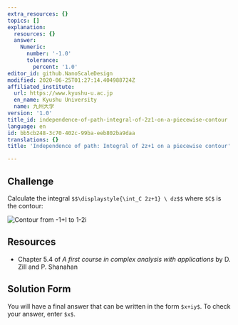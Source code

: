 ```yaml
---
extra_resources: {}
topics: []
explanation:
  resources: {}
  answer:
    Numeric:
      number: '-1.0'
      tolerance:
        percent: '1.0'
editor_id: github.NanoScaleDesign
modified: 2020-06-25T01:27:14.404988724Z
affiliated_institute:
  url: https://www.kyushu-u.ac.jp
  en_name: Kyushu University
  name: 九州大学
version: '1.0'
title_id: independence-of-path-integral-of-2z1-on-a-piecewise-contour
language: en
id: bb5cb248-3c70-402c-99ba-eeb802ba9daa
translations: {}
title: 'Independence of path: Integral of 2z+1 on a piecewise contour'

---
```


## Challenge
Calculate the integral
`$$\displaystyle{\int_C 2z+1} \ dz$$`
where `$C$` is the contour:

![Contour from -1+I to 1-2i](/api/v0/teachers/github.NanoScaleDesign/resources/public/136ca53e-3d62-4dc2-90fd-a42d0bf5c62b.png)


## Resources
- Chapter 5.4 of *A first course in complex analysis with applications* by D. Zill and P. Shanahan


## Solution Form
You will have a final answer that can be written in the form `$x+iy$`.
To check your answer, enter `$x$`.